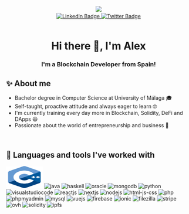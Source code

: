 <div id="header" align="center">
  <img src="https://media.giphy.com/media/M9gbBd9nbDrOTu1Mqx/giphy.gif" width="100"/>
</div>

<div id="badges" align="center">
  <a href="https://www.linkedin.com/in/rub%C3%A9n-l%C3%B3pez-barranco-41781122b/">
    <img src="https://img.shields.io/badge/LinkedIn-blue?style=for-the-badge&logo=linkedin&logoColor=white" alt="LinkedIn Badge"/>
  </a>
  <a href="https://twitter.com/rubenlb11">
    <img src="https://img.shields.io/badge/Twitter-blue?style=for-the-badge&logo=twitter&logoColor=white" alt="Twitter Badge"/>
  </a>
</div>

<div align="center">
  <img src="https://komarev.com/ghpvc/?username=rubenlb99&style=flat-square&color=blue" alt="" />
</div>

<h1 align="center"> Hi there 👋, I'm Alex </h1>

<h3 align="center"> I'm a Blockchain Developer from Spain! </h3>

## ✨ About me

* Bachelor degree in Computer Science at University of Málaga 🎓
* Self-taught, proactive attitude and always eager to learn 🤓
* I'm currently training every day more in Blockchain, Solidity, DeFi and DApps 😃
* Passionate about the world of entrepreneurship and business 💼

<br>

## 🚀 Languages and tools I've worked with

<p align="left"> 
<img src="https://raw.githubusercontent.com/devicons/devicon/master/icons/cplusplus/cplusplus-original.svg" alt="cplusplus" width="100" height="60"/> 
<img src="https://logospng.org/download/java/logo-java-2048.png" alt="java" width="100" height="60"/> 
<img src="https://chrisconlan.com/wp-content/uploads/2018/06/haskell_logo_2.png" alt="haskell" width="100" height="60"/> 
<img src="https://logos-world.net/wp-content/uploads/2020/09/Oracle-Symbol.png" alt="oracle" width="100" height="60"/>
<img src="https://1000marcas.net/wp-content/uploads/2021/06/MongoDB-Logo.png" alt="mongodb" width="100" height="60"/> 
<img src="https://www.devacademy.es/wp-content/uploads/2018/10/python-logo-1024x1024.png" alt="python" width="100" height="60"/> 
<img src="http://wikiti.com.br/wp-content/uploads/2020/04/visual-studio-code-logo.png" alt="visualstudiocode" width="100" height="60"/> 
<img src="https://download.logo.wine/logo/React_(web_framework)/React_(web_framework)-Logo.wine.png" alt="reactjs" width="100" height="60"/> 
<img src="https://seeklogo.com/images/N/next-js-logo-7929BCD36F-seeklogo.com.png" alt="nextjs" width="100" height="60"/> 
<img src="https://download.logo.wine/logo/Node.js/Node.js-Logo.wine.png" alt="nodejs" width="100" height="60"/>
<img src="https://icon-library.com/images/html5-icon-png/html5-icon-png-1.jpg" alt="html-js-css" width="100" height="60"/>
<img src="https://logos-download.com/wp-content/uploads/2016/09/PHP_logo.png" alt="php" width="100" height="60"/> 
<img src="https://logonoid.com/images/phpmyadmin-logo.png" alt="phpmyadmin" width="100" height="60"/> 
<img src="https://logodownload.org/wp-content/uploads/2016/10/mysql-logo.png" alt="mysql" width="100" height="60"/> 
<img src="https://download.logo.wine/logo/Vue.js/Vue.js-Logo.wine.png" alt="vuejs" width="100" height="60"/> 
<img src="https://4.bp.blogspot.com/-Fxo_qnGJBj0/WRoDPNdlEII/AAAAAAAABF0/1mSHmv5gleQaCsHKEDgTB3DbNghjCXvZACLcB/s1600/logo_firebase_1920px_clr.png" alt="firebase" width="100" height="60"/> 
<img src="https://makeable.dk/wp-content/uploads/2020/09/logo_ionic-1024x1024.png" alt="ionic" width="100" height="60"/> 
<img src="https://logodownload.org/wp-content/uploads/2017/10/filezilla-logo-2.png" alt="filezilla" width="100" height="60"/> 
<img src="https://logodownload.org/wp-content/uploads/2017/06/stripe-logo.png" alt="stripe" width="100" height="60"/>
<img src="https://download.logo.wine/logo/OVH/OVH-Logo.wine.png" alt="ovh" width="100" height="60"/>
<img src="https://www.blockchainacademy.asia/wp-content/uploads/2019/04/solidity-188x300.png" alt="solidity" width="100" height="60"/>
<img src="https://definicionesde.org/wp-content/uploads/2020/07/Ipfs-logo-1024-ice-text-700x700.png" alt="ipfs" width="100" height="60"/> 

  
</p>
